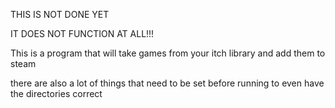 THIS IS NOT DONE YET

IT DOES NOT FUNCTION AT ALL!!!

This is a program that will take games from your itch library and add them to steam

there are also a lot of things that need to be set before running to even have the directories correct
